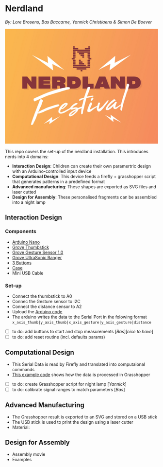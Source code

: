 # Nerdland
*By: Lore Brosens, Bas Baccarne, Yannick Christiaens & Simon De Boever*   

![nerdland](/img/nerdland.jpg)

This repo covers the set-up of the nerdland installation. This introduces nerds into 4 domains:
- **Interaction Design**: Children can create their own paramertric design with an Arduino-controlled input device
- **Computational Design**: This device feeds a firefly + grasshopper script that generates patterns in a predefined format
- **Advanced manufacturing**: These shapes are exported as SVG files and laser cutted
- **Design for Assembly**: These personalised fragments can be assembled into a night lamp

## Interaction Design
### Components
- [Arduino Nano](https://store.arduino.cc/products/arduino-nano)
- [Grove Thumbstick](https://wiki.seeedstudio.com/Grove-Thumb_Joystick/)
- [Grove Gesture Sensor 1.0](https://wiki.seeedstudio.com/Grove-Gesture_v1.0/)
- [Grove UltraSonic Ranger](https://wiki.seeedstudio.com/Grove-Ultrasonic_Ranger/)
- [3 Buttons](https://www.otronic.nl/nl/drukknopje-moment-6x6x4.html?source=googlebase&gad_source=1)
- [Case](https://a360.co/4drFMZX)
- Mini USB Cable
### Set-up
- Connect the thumbstick to A0
- Connec the Gesture sensor to I2C
- Connect the distance sensor to A2
- Upload the [Arduino code](/tests/integration.ino)
- The arduino writes the data to the Serial Port in the folowing format
  ```x_axis_thumb|y_axis_thumb|x_axis_gesture|y_axis_gesture|distance```
- [ ] to do: add buttons to start and stop measurements [*Bas*][*nice to have*]
- [ ] to do: add reset routine (incl. defaults params)

## Computational Design
- This Serial Data is read by Firefly and translated into computaional commands
- [This example code](tests/grasshopper_testscript.gh) shows how the data is processed in Grasshopper
- [ ] to do: create Grasshopper script for night lamp [*Yannick*]
- [ ] to do: calibrate signal ranges to match parameters [*Bas*]
      
## Advanced Manufacturing
- The Grasshopper result is exported to an SVG and stored on a USB stick
- The USB stick is used to print the design using a laser cutter
- Material:
## Design for Assembly
- Assembly movie
- Examples
